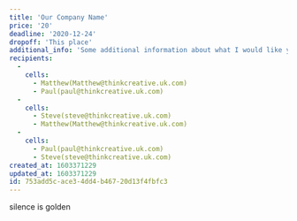 ```yaml
---
title: 'Our Company Name'
price: '20'
deadline: '2020-12-24'
dropoff: 'This place'
additional_info: 'Some additional information about what I would like you to do.'
recipients:
  -
    cells:
      - Matthew(Matthew@thinkcreative.uk.com)
      - Paul(paul@thinkcreative.uk.com)
  -
    cells:
      - Steve(steve@thinkcreative.uk.com)
      - Matthew(Matthew@thinkcreative.uk.com)
  -
    cells:
      - Paul(paul@thinkcreative.uk.com)
      - Steve(steve@thinkcreative.uk.com)
created_at: 1603371229
updated_at: 1603371229
id: 753add5c-ace3-4dd4-b467-20d13f4fbfc3
---
```

silence is golden